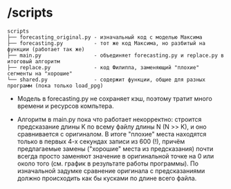 # /scripts

```
scripts
├── forecasting_original.py - изначальный код с моделью Максима
├── forecasting.py          - тот же код Максима, но разбитый на функции (работает так же)
├── main.py                 - объединяет forecasting.py и replace.py в итоговый алгоритм
├── replace.py              - код Филиппа, заменяющий "плохие" сегменты на "хорошие"
└── shared.py               - содержит функции, общие для разных программ (пока только load_ppg)
```

- Модель в forecasting.py не сохраняет кэш, поэтому тратит много времени и ресурсов компьтера.

- Алгоритм в main.py пока что работает некорректно: строится предсказание длины K по всему файлу длины N (N >> K), и оно сравнивается с оригиналом. В итоге "плохие" места находятся только в первых 4-х секундах записи из 600 (!), причём предлагаемые замены ("хорошие" места из предсказания) почти всегда просто заменяют значение в оригинальной точке на 0 или около того (см. график в результате работы программы). По изначальной задумке сравнение оригинала с предсказаниями должно происходить как бы кусками по длине всего файла.
